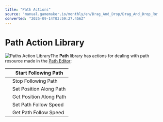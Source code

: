 ```yaml
---
title: "Path Actions"
source: "manual.gamemaker.io/monthly/en/Drag_And_Drop/Drag_And_Drop_Reference/Paths/Path_Actions.htm"
converted: "2025-09-14T03:59:27.456Z"
---
```


# Path Action Library

![Paths Action Library](../../../assets/Images/Scripting_Reference/Drag_And_Drop/Reference/Paths/Lib_Paths.png)The **Path** library has actions for dealing with path resource made in the [Path Editor](../../../The_Asset_Editors/Paths.md):

|  | Start Following Path |
| --- | --- |
|  | Stop Following Path |
|  | Set Position Along Path |
|  | Get Position Along Path |
|  | Set Path Follow Speed |
|  | Get Path Follow Speed |